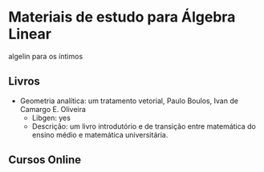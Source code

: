 # Materiais de estudo para Álgebra Linear
algelin para os íntimos 

## Livros

  * Geometria analítica: um tratamento vetorial, Paulo Boulos, Ivan de Camargo E. Oliveira  
    * Libgen: yes
    * Descrição: um livro introdutório e de transição entre matemática do ensino médio e matemática universitária.  

## Cursos Online
